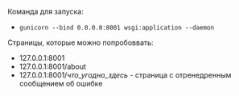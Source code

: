 Команда для запуска:
 - `gunicorn --bind 0.0.0.0:8001 wsgi:application --daemon`

Страницы, которые можно попробоввать:
- 127.0.0.1:8001
- 127.0.0.1:8001/about
- 127.0.0.1:8001/_что_угодно_здесь_ - страница с отренедренным сообщением об ошибке

